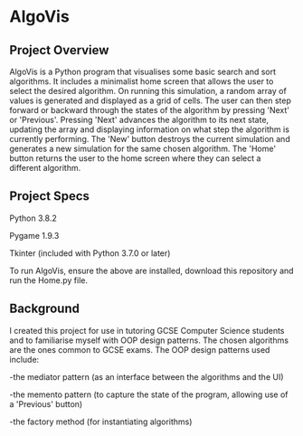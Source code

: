 # AlgoVis

## Project Overview

AlgoVis is a Python program that visualises some basic search and sort algorithms. It includes a minimalist home screen that allows the user to select the desired algorithm. On running this simulation, a random array of values is generated and displayed as a grid of cells. The user can then step forward or backward through the states of the algorithm by pressing 'Next' or 'Previous'. Pressing 'Next' advances the algorithm to its next state, updating the array and displaying information on what step the algorithm is currently performing. The 'New' button destroys the current simulation and generates a new simulation for the same chosen algorithm. The 'Home' button returns the user to the home screen where they can select a different algorithm.

## Project Specs

Python 3.8.2

Pygame 1.9.3

Tkinter (included with Python 3.7.0 or later)

To run AlgoVis, ensure the above are installed, download this repository and run the Home.py file.

## Background

I created this project for use in tutoring GCSE Computer Science students and to familiarise myself with OOP design patterns. The chosen algorithms are the ones common to GCSE exams. The OOP design patterns used include:

-the mediator pattern (as an interface between the algorithms and the UI)

-the memento pattern (to capture the state of the program, allowing use of a 'Previous' button)

-the factory method (for instantiating algorithms)
